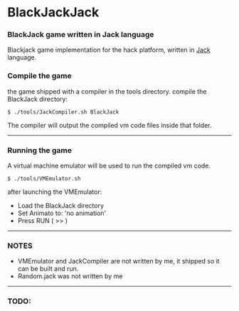 # BlackJackJack
### BlackJack game written in Jack language

Blackjack game implementation for the hack platform, written in 
[Jack](https://drive.google.com/file/d/1rbHGZV8AK4UalmdJyivgt0fpPiD1Q6Vk/view) language.

### Compile the game
the game shipped with a compiler in the tools directory.
compile the BlackJack directory:
```
$ ./tools/JackCompiler.sh BlackJack
```
The compiler will output the compiled vm code files inside 
that folder.
***

### Running the game
A virtual machine emulator will be used to run the compiled vm code.

```
$ ./tools/VMEmulator.sh
```
after launching the VMEmulator:
*  Load the BlackJack directory
*  Set Animato to: 'no animation'
*  Press RUN ( >> )

***
### NOTES
* VMEmulator and JackCompiler are not written by me, it shipped so it can be built and run.
* Random.jack was not written by me

***
### TODO:

